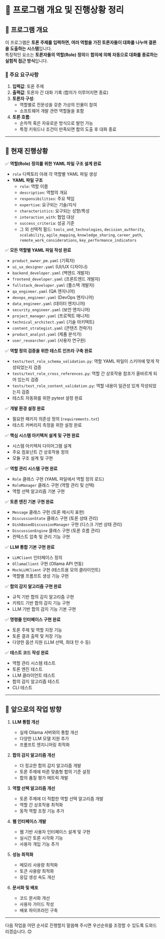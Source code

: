 # 🚀 프로그램 개요 및 진행상황 정리

## 🔹 프로그램 개요
이 프로그램은 **토론 주제를 입력하면, 여러 역할을 가진 토론자들이 대화를 나누며 결론을 도출하는 시스템**입니다.  
특징적인 요소는 **토론자들의 역할(Role) 정의**와 **합의에 의해 자동으로 대화를 종료하는 실험적 접근 방식**입니다.

### 📌 주요 요구사항
1. **입력값**: 토론 주제
2. **출력값**: 토론자 간 대화 기록 (합의가 이루어지면 종료)
3. **토론자 구성**:
   - 역할별로 전문성을 갖춘 가상의 인물이 참여
   - 소프트웨어 개발 관련 역할들을 포함
4. **토론 흐름**:
   - 순차적 혹은 자유로운 방식으로 발언 가능
   - 특정 키워드나 조건이 만족되면 합의 도출 후 대화 종료

---

## 🔹 현재 진행상황

✅ **역할(Role) 정의를 위한 YAML 파일 구조 설계 완료**  
- `role` 디렉토리 아래 각 역할별 YAML 파일 생성  
- **YAML 파일 구조**
  - `role`: 역할 이름
  - `description`: 역할의 개요
  - `responsibilities`: 주요 책임
  - `expertise`: 요구되는 기술/지식
  - `characteristics`: 요구되는 성향/특성
  - `interaction_with`: 협업 대상
  - `success_criteria`: 성공 기준
  - 그 외 선택적 필드: `tools_and_technologies`, `decision_authority`, `scalability`, `agile_mapping`, `knowledge_sharing`, `career_path`, `remote_work_considerations`, `key_performance_indicators`

✅ **모든 역할별 YAML 파일 작성 완료**
- `product_owner_pm.yaml` (기획자)
- `ui_ux_designer.yaml` (UI/UX 디자이너)
- `backend_developer.yaml` (백엔드 개발자)
- `frontend_developer.yaml` (프론트엔드 개발자)
- `fullstack_developer.yaml` (풀스택 개발자)
- `qa_engineer.yaml` (QA 엔지니어)
- `devops_engineer.yaml` (DevOps 엔지니어)
- `data_engineer.yaml` (데이터 엔지니어)
- `security_engineer.yaml` (보안 엔지니어)
- `project_manager.yaml` (프로젝트 매니저)
- `technical_architect.yaml` (기술 아키텍트)
- `content_strategist.yaml` (콘텐츠 전략가)
- `product_analyst.yaml` (제품 분석가)
- `user_researcher.yaml` (사용자 연구원)

✅ **역할 정의 검증을 위한 테스트 인프라 구축 완료**
- `tests/test_role_schema_validation.py`: 역할 YAML 파일이 스키마에 맞게 작성되었는지 검증
- `tests/test_role_cross_references.py`: 역할 간 상호작용 참조가 올바르게 되어 있는지 검증
- `tests/test_role_content_validation.py`: 역할 내용이 일관성 있게 작성되었는지 검증
- 테스트 자동화를 위한 pytest 설정 완료

✅ **개발 환경 설정 완료**
- 필요한 패키지 의존성 정의 (`requirements.txt`)
- 테스트 커버리지 측정을 위한 설정 완료

✅ **핵심 시스템 아키텍처 설계 및 구현 완료**
- 시스템 아키텍처 다이어그램 설계
- 주요 컴포넌트 간 상호작용 정의
- 모듈 구조 설계 및 구현

✅ **역할 관리 시스템 구현 완료**
- `Role` 클래스 구현 (YAML 파일에서 역할 정의 로드)
- `RoleManager` 클래스 구현 (역할 관리 및 선택)
- 역할 선택 알고리즘 기본 구현

✅ **토론 엔진 기본 구현 완료**
- `Message` 클래스 구현 (토론 메시지 표현)
- `DiscussionState` 클래스 구현 (토론 상태 관리)
- `DiskBasedDiscussionManager` 구현 (디스크 기반 상태 관리)
- `DiscussionEngine` 클래스 구현 (토론 흐름 관리)
- 컨텍스트 압축 및 관리 기능 구현

✅ **LLM 통합 기본 구현 완료**
- `LLMClient` 인터페이스 정의
- `OllamaClient` 구현 (Ollama API 연동)
- `MockLLMClient` 구현 (테스트용 모의 클라이언트)
- 역할별 프롬프트 생성 기능 구현

✅ **합의 감지 알고리즘 구현 완료**
- 규칙 기반 합의 감지 알고리즘 구현
- 키워드 기반 합의 감지 기능 구현
- LLM 기반 합의 감지 기능 기본 구현

✅ **명령줄 인터페이스 구현 완료**
- 토론 주제 및 역할 지정 기능
- 토론 결과 출력 및 저장 기능
- 다양한 옵션 지원 (LLM 선택, 최대 턴 수 등)

✅ **테스트 코드 작성 완료**
- 역할 관리 시스템 테스트
- 토론 엔진 테스트
- LLM 클라이언트 테스트
- 합의 감지 알고리즘 테스트
- CLI 테스트

---

## 🔹 앞으로의 작업 방향
1. **LLM 통합 개선**
   - 실제 Ollama 서버와의 통합 개선
   - 다양한 LLM 모델 지원 추가
   - 프롬프트 엔지니어링 최적화

2. **합의 감지 알고리즘 개선**
   - 더 정교한 합의 감지 알고리즘 개발
   - 토론 주제에 따른 맞춤형 합의 기준 설정
   - 합의 품질 평가 메트릭 개발

3. **역할 선택 알고리즘 개선**
   - 토론 주제에 더 적합한 역할 선택 알고리즘 개발
   - 역할 간 상호작용 최적화
   - 동적 역할 조정 기능 추가

4. **웹 인터페이스 개발**
   - 웹 기반 사용자 인터페이스 설계 및 구현
   - 실시간 토론 시각화 기능
   - 사용자 개입 기능 추가

5. **성능 최적화**
   - 메모리 사용량 최적화
   - 토큰 사용량 최적화
   - 응답 생성 속도 개선

6. **문서화 및 배포**
   - 코드 문서화 개선
   - 사용자 가이드 작성
   - 배포 파이프라인 구축

---

다음 작업을 어떤 순서로 진행할지 말씀해 주시면 우선순위를 조정할 수 있도록 도와드리겠습니다. 😊
